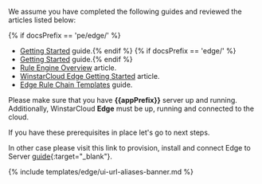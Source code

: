 We assume you have completed the following guides and reviewed the articles listed below:

{% if docsPrefix == 'pe/edge/' %}
* [Getting Started](/docs/getting-started-guides/helloworld-pe/) guide.{% endif %}
{% if docsPrefix == 'edge/' %}
* [Getting Started](/docs/getting-started-guides/helloworld/) guide.{% endif %}
* [Rule Engine Overview](/docs/{{cloudDocsPrefix}}user-guide/rule-engine-2-0/overview/) article.
* [WinstarCloud Edge Getting Started](/docs/{{docsPrefix}}getting-started/) article.
* [Edge Rule Chain Templates](/docs/{{docsPrefix}}rule-engine/rule-chain-templates/) guide.

Please make sure that you have **{{appPrefix}}** server up and running. Additionally, WinstarCloud **Edge** must be up, running and connected to the cloud.

If you have these prerequisites in place let's go to next steps.

In other case please visit this link to provision, install and connect Edge to Server [guide](/docs/user-guide/install/{{docsPrefix}}installation-options/){:target="_blank"}.

{% include templates/edge/ui-url-aliases-banner.md %} 
